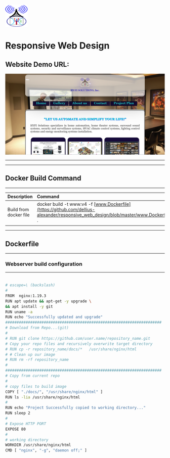 
[![LOGO](https://github.com/dellius-alexander/responsive_web_design/blob/master/docs/images/logo.png)](https://github.com/dellius-alexander/responsive_web_design)

# Responsive Web Design

## Website Demo URL: 

<!-- Demo Box -->

[![](docs/images/homepage.png)](https://dellius-alexander.github.io/responsive_web_design/)

<!-- Demo Box -->

---
---

## Docker Build Command
---
|  **Description** |  **Command**  |
|:---	|:---	|
| Build from docker file | docker build -t www:v4 -f [www.Dockerfile](https://github.com/dellius-alexander/responsive_web_design/blob/master/www.Dockerfile) . |
|  |  |
---

## Dockerfile
---
### Webserver build configuration
---

```bash

# escape=\ (backslash)
#
FROM  nginx:1.19.3
RUN apt update && apt-get -y upgrade \
&& apt install -y git
RUN uname -a
RUN echo "Successfully updated and upgrade"
#####################################################################
# Download from Repo...(git)
#
# RUN git clone https://github.com/user.name/repository_name.git 
# Copy your repo files and recursively overwrite target directory
# RUN cp -r repository_name/docs/*   /usr/share/nginx/html
# # Clean up our image
# RUN rm -rf repository_name
#
#####################################################################
# Copy from current repo
#
# copy files to build image
COPY [ "./docs/", "/usr/share/nginx/html" ]
RUN ls -lia /usr/share/nginx/html
#
RUN echo "Project Successfully copied to working directory..."
RUN sleep 2
#
# Expose HTTP PORT
EXPOSE 80
#
# working directory
WORKDIR /usr/share/nginx/html
CMD [ "nginx", "-g", "daemon off;" ]